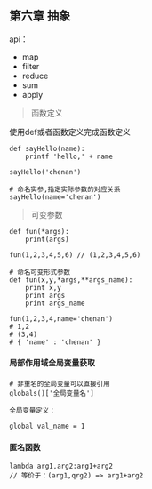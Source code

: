 ## 第六章 抽象

api：

- map
- filter
- reduce
- sum
- apply

> 函数定义

使用def或者函数定义完成函数定义

    def sayHello(name):
        printf 'hello,' + name

    sayHello('chenan')

    # 命名实参,指定实际参数的对应关系
    sayHello(name='chenan')

> 可变参数

    def fun(*args):
        print(args)

    fun(1,2,3,4,5,6) // (1,2,3,4,5,6)

    # 命名可变形式参数
    def fun(x,y,*args,**args_name):
        print x,y
        print args
        print args_name

    fun(1,2,3,4,name='chenan')
    # 1,2
    # (3,4)
    # { 'name' : 'chenan' }


#### 局部作用域全局变量获取

    # 非重名的全局变量可以直接引用
    globals()['全局变量名']

    全局变量定义：

    global val_name = 1

#### 匿名函数

    lambda arg1,arg2:arg1+arg2
    // 等价于：(arg1,qrg2) => arg1+arg2


